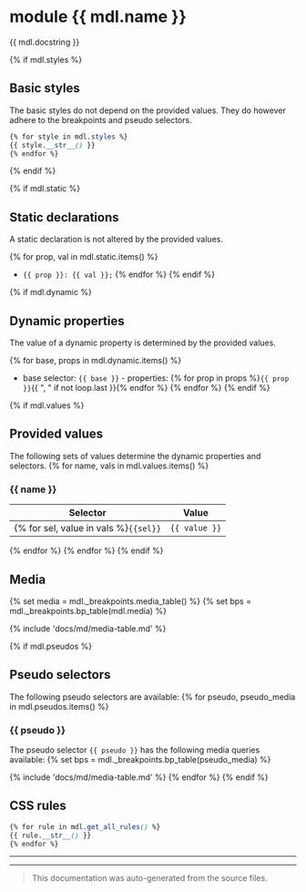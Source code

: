 # module {{ mdl.name }}
{{ mdl.docstring }}

{% if mdl.styles %}
## Basic styles

The basic styles do not depend on the provided values.
They do however adhere to the breakpoints and pseudo selectors.

```css
{% for style in mdl.styles %}
{{ style.__str__() }}
{% endfor %}
```
{% endif %}


{% if mdl.static %}
## Static declarations
A static declaration is not altered by the provided values.

{% for prop, val in mdl.static.items() %}
+ `{{ prop }}: {{ val }};`
{% endfor %}
{% endif %}

{% if mdl.dynamic %}
## Dynamic properties
The value of a dynamic property is determined by the provided values.

{% for base, props in mdl.dynamic.items() %}
+ base selector: `{{ base }}` - properties: {% for prop in props %}`{{ prop }}`{{ ", " if not loop.last }}{% endfor %}
{% endfor %}
{% endif %}


{% if mdl.values %}
## Provided values
The following sets of values determine the dynamic properties and selectors.
{% for name, vals in mdl.values.items() %}
### {{ name }}

Selector  | Value
--------- | ---------
{% for sel, value in vals %}`{{sel}}` | `{{ value }}`
{% endfor %}
{% endfor %}
{% endif %}


## Media
{% set media = mdl._breakpoints.media_table() %}
{% set bps = mdl._breakpoints.bp_table(mdl.media) %}

{% include 'docs/md/media-table.md' %}


{% if mdl.pseudos %}
## Pseudo selectors
The following pseudo selectors are available:
{% for pseudo, pseudo_media in mdl.pseudos.items() %}
### {{ pseudo }}
The pseudo selector `{{ pseudo }}` has the following media queries available:
{% set bps = mdl._breakpoints.bp_table(pseudo_media) %}

{% include 'docs/md/media-table.md' %}
{% endfor %}
{% endif %}


## CSS rules
```css
{% for rule in mdl.get_all_rules() %}
{{ rule.__str__() }}
{% endfor %}
```

- - - - -
- - - - -
>This documentation was auto-generated from the source files.
